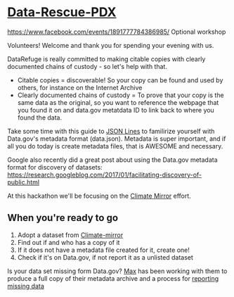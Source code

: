 # [Data-Rescue-PDX](http://calagator.org/events/1250471401)
https://www.facebook.com/events/1891777784386985/
Optional workshop

Volunteers! Welcome and thank you for spending your evening with us.

DataRefuge is really committed to making citable copies with clearly documented chains of custody - so let's help with that. 

- Citable copies = discoverable! So your copy can be found and used by others, for instance on the Internet Archive
- Clearly documented chains of custody = To prove that your copy is the same data as the original, so you want to reference the webpage that you found it on and data.gov metatdata ID to link back to where you found the data.

Take some time with this guide to [JSON Lines](https://github.com/jsonlines/guide) to familirize yourself with Data.gov's metadata format (data.json). Metadata is super important, and if all you do today is create metadata files, that is AWESOME and necessary.

Google also recently did a great post about using the Data.gov metadata format for discovery of datasets: https://research.googleblog.com/2017/01/facilitating-discovery-of-public.html

At this hackathon we'll be focusing on the [Climate Mirror](https://github.com/climate-mirror/how-to-help) effort.

## When you're ready to go

1. Adopt a dataset from [Climate-mirror](https://github.com/climate-mirror/datasets/issues)
2. Find out if and who has a copy of it
3. If it does not have a metadata file created for it, create one!
4. Check if it's on Data.gov, if not report it as a unlisted dataset

Is your data set missing form Data.gov? [Max](https://github.com/maxogden) has been working with them to produce a full copy of their metadata archive and a process for [reporting missing data](https://www.data.gov/developers/archiving)

